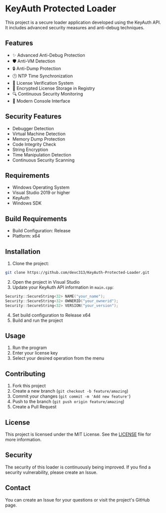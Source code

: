 # KeyAuth Protected Loader

This project is a secure loader application developed using the KeyAuth API. It includes advanced security measures and anti-debug techniques.

## Features

- ✨ Advanced Anti-Debug Protection
- 🛡️ Anti-VM Detection
- 🔒 Anti-Dump Protection
- 🕒 NTP Time Synchronization
- 🔑 License Verification System
- 💾 Encrypted License Storage in Registry
- 🔍 Continuous Security Monitoring
- 🎨 Modern Console Interface

## Security Features

- Debugger Detection
- Virtual Machine Detection
- Memory Dump Protection
- Code Integrity Check
- String Encryption
- Time Manipulation Detection
- Continuous Security Scanning

## Requirements

- Windows Operating System
- Visual Studio 2019 or higher
- KeyAuth
- Windows SDK

## Build Requirements

- Build Configuration: Release
- Platform: x64

## Installation

1. Clone the project:
```bash
git clone https://github.com/devc313/KeyAuth-Protected-Loader.git
```

2. Open the project in Visual Studio
3. Update your KeyAuth API information in `main.cpp`:
```cpp
Security::SecureString<32> NAME("your_name");
Security::SecureString<32> OWNERID("your_ownerid");
Security::SecureString<32> VERSION("your_version");
```

4. Set build configuration to Release x64
5. Build and run the project

## Usage

1. Run the program
2. Enter your license key
3. Select your desired operation from the menu

## Contributing

1. Fork this project
2. Create a new branch (`git checkout -b feature/amazing`)
3. Commit your changes (`git commit -m 'Add new feature'`)
4. Push to the branch (`git push origin feature/amazing`)
5. Create a Pull Request

## License

This project is licensed under the MIT License. See the [LICENSE](LICENSE) file for more information.

## Security

The security of this loader is continuously being improved. If you find a security vulnerability, please create an Issue.

## Contact

You can create an Issue for your questions or visit the project's GitHub page. 
